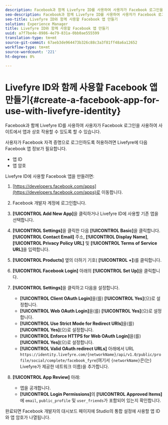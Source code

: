 ```yaml
---
description: Facebook과 함께 Livefyre ID를 사용하여 사용자가 Facebook 로그인을 사용하여 사이트에서 앱과 상호 작용할 수 있도록 할 수 있습니다.
seo-description: Facebook과 함께 Livefyre ID를 사용하여 사용자가 Facebook 로그인을 사용하여 사이트에서 앱과 상호 작용할 수 있도록 할 수 있습니다.
seo-title: Livefyre ID와 함께 사용할 Facebook 앱 만들기
solution: Experience Manager
title: Livefyre ID와 함께 사용할 Facebook 앱 만들기
uuid: a7f7be4e-8986-4e79-831a-0bb0ae555599
translation-type: tm+mt
source-git-commit: 67aeb3de964473b326c88c3a3f81ff48a6a12652
workflow-type: tm+mt
source-wordcount: '221'
ht-degree: 0%

---
```



# Livefyre ID와 함께 사용할 Facebook 앱 만들기{#create-a-facebook-app-for-use-with-livefyre-identity}

Facebook과 함께 Livefyre ID를 사용하여 사용자가 Facebook 로그인을 사용하여 사이트에서 앱과 상호 작용할 수 있도록 할 수 있습니다.

사용자가 Facebook 자격 증명으로 로그인하도록 허용하려면 Livefyre에 다음 Facebook 앱 정보가 필요합니다.

* 앱 ID
* 앱 암호

Livefyre ID에 사용할 Facebook 앱을 만들려면:

1. [https://developers.facebook.com/apps](https://developers.facebook.com/apps)로 이동합니다.
1. Facebook 개발자 계정에 로그인합니다.
1. **[!UICONTROL Add New App]**&#x200B;을 클릭하거나 Livefyre ID에 사용할 기존 앱을 선택합니다.
1. **[!UICONTROL Settings]**&#x200B;을 클릭한 다음 **[!UICONTROL Basic]**&#x200B;을 클릭합니다. **[!UICONTROL Contact Email]** 주소, **[!UICONTROL Display Name]**, **[!UICONTROL Privacy Policy URL]** 및 **[!UICONTROL Terms of Service URL]**&#x200B;을 입력합니다.
1. **[!UICONTROL Products]** 옆의 더하기 기호( **[!UICONTROL +]**)를 클릭합니다.
1. **[!UICONTROL Facebook Login]** 아래의 **[!UICONTROL Set Up]**&#x200B;을 클릭합니다.
1. **[!UICONTROL Settings]**&#x200B;을 클릭하고 다음을 설정합니다.

   * **[!UICONTROL Client OAuth Login]**&#x200B;을(를) **[!UICONTROL Yes]**(으)로 설정합니다.
   * **[!UICONTROL Web OAuth Login]**&#x200B;을(를) **[!UICONTROL Yes]**(으)로 설정합니다.
   * **[!UICONTROL Use Strict Mode for Redirect URIs]**&#x200B;을(를) **[!UICONTROL Yes]**(으)로 설정합니다.
   * **[!UICONTROL Enforce HTTPS for Web OAuth Login]**&#x200B;을(를) **[!UICONTROL Yes]**(으)로 설정합니다.
   * **[!UICONTROL Valid OAuth redirect URLs]** 아래에서 URL `https://identity.livefyre.com/{networkName}/api/v1.0/public/profile/social/complete/facebook_fyre`(여기서 `{networkName}`은(는) Livefyre가 제공한 네트워크 이름)을 추가합니다.

1. **[!UICONTROL App Review]** 아래:

   * 앱을 공개합니다.
   * **[!UICONTROL Login Permissions]**&#x200B;의 **[!UICONTROL Approved Items]**&#x200B;에 `email`, `public_profile` 및 `user_friends`가 포함되어 있는지 확인합니다.

완료되면 Facebook 개발자의 대시보드 페이지에 Studio의 통합 설정에 사용할 앱 ID와 앱 암호가 나열됩니다.
